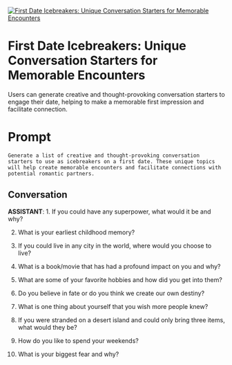 
[![First Date Icebreakers: Unique Conversation Starters for Memorable Encounters](https://flow-prompt-covers.s3.us-west-1.amazonaws.com/icon/minimalist/mini_9.png)]()
# First Date Icebreakers: Unique Conversation Starters for Memorable Encounters 
Users can generate creative and thought-provoking conversation starters to engage their date, helping to make a memorable first impression and facilitate connection.

# Prompt

```
Generate a list of creative and thought-provoking conversation starters to use as icebreakers on a first date. These unique topics will help create memorable encounters and facilitate connections with potential romantic partners.
```

## Conversation

**ASSISTANT**: 1. If you could have any superpower, what would it be and why?

2. What is your earliest childhood memory?

3. If you could live in any city in the world, where would you choose to live?

4. What is a book/movie that has had a profound impact on you and why?

5. What are some of your favorite hobbies and how did you get into them?

6. Do you believe in fate or do you think we create our own destiny?

7. What is one thing about yourself that you wish more people knew?

8. If you were stranded on a desert island and could only bring three items, what would they be?

9. How do you like to spend your weekends?

10. What is your biggest fear and why?


